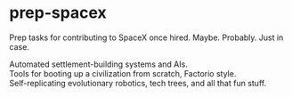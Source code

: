 # prep-spacex
Prep tasks for contributing to SpaceX once hired.
Maybe. Probably. Just in case.

Automated settlement-building systems and AIs.  
Tools for booting up a civilization from scratch, Factorio style.  
Self-replicating evolutionary robotics, tech trees, and all that fun stuff.
